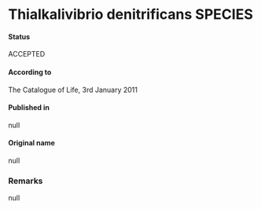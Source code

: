 # Thialkalivibrio denitrificans SPECIES

#### Status
ACCEPTED

#### According to
The Catalogue of Life, 3rd January 2011

#### Published in
null

#### Original name
null

### Remarks
null